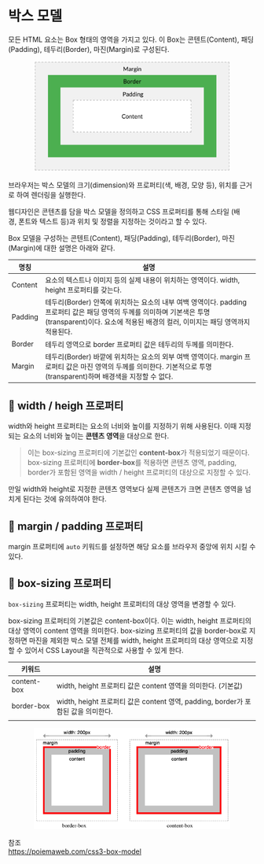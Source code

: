 # 박스 모델

모든 HTML 요소는 Box 형태의 영역을 가지고 있다. 이 Box는 콘텐트(Content), 패딩(Padding), 테두리(Border), 마진(Margin)로 구성된다.

<p align="center">
<img src="../../images/css/box-model-1.png" width="400">
</p>

브라우저는 박스 모델의 크기(dimension)와 프로퍼티(색, 배경, 모양 등), 위치를 근거로 하여 렌더링을 실행한다.

웹디자인은 콘텐츠를 담을 박스 모델을 정의하고 CSS 프로퍼티를 통해 스타일 (배경, 폰트와 텍스트 등)과 위치 및 정렬을 지정하는 것이라고 할 수 있다.

Box 모델을 구성하는 콘텐트(Content), 패딩(Padding), 테두리(Border), 마진(Margin)에 대한 설명은 아래와 같다.

| 명칭    | 설명                                                                                                                                                                                                    |
| ------- | ------------------------------------------------------------------------------------------------------------------------------------------------------------------------------------------------------- |
| Content | 요소의 텍스트나 이미지 등의 실제 내용이 위치하는 영역이다. width, height 프로퍼티를 갖는다.                                                                                                             |
| Padding | 테두리(Border) 안쪽에 위치하는 요소의 내부 여백 영역이다. padding 프로퍼티 값은 패딩 영역의 두께를 의미하며 기본색은 투명(transparent)이다. 요소에 적용된 배경의 컬러, 이미지는 패딩 영역까지 적용된다. |
| Border  | 테두리 영역으로 border 프로퍼티 값은 테두리의 두께를 의미한다.                                                                                                                                          |
| Margin  | 테두리(Border) 바깥에 위치하는 요소의 외부 여백 영역이다. margin 프로퍼티 값은 마진 영역의 두께를 의미한다. 기본적으로 투명(transparent)하며 배경색을 지정할 수 없다.                                   |

## 📌 width / heigh 프로퍼티

width와 height 프로퍼티는 요소의 너비와 높이를 지정하기 위해 사용된다. 이때 지정되는 요소의 너비와 높이는 **콘텐츠 영역**을 대상으로 한다.

> 이는 box-sizing 프로퍼티에 기본값인 **content-box**가 적용되었기 때문이다. box-sizing 프로퍼티에 **border-box**를 적용하면 콘텐츠 영역, padding, border가 포함된 영역을 width / height 프로퍼티의 대상으로 지정할 수 있다.

만일 width와 height로 지정한 콘텐츠 영역보다 실제 콘텐츠가 크면 콘텐츠 영역을 넘치게 된다는 것에 유의하여야 한다.

## 📌 margin / padding 프로퍼티

margin 프로퍼티에 `auto` 키워드를 설정하면 해당 요소를 브라우저 중앙에 위치 시킬 수 있다.

## 📌 box-sizing 프로퍼티

`box-sizing` 프로퍼티는 width, height 프로퍼티의 대상 영역을 변경할 수 있다.

box-sizing 프로퍼티의 기본값은 content-box이다. 이는 width, height 프로퍼티의 대상 영역이 content 영역을 의미한다. box-sizing 프로퍼티의 값을 border-box로 지정하면 마진을 제외한 박스 모델 전체를 width, height 프로퍼티의 대상 영역으로 지정할 수 있어서 CSS Layout을 직관적으로 사용할 수 있게 한다.

| 키워드      | 설명                                                                              |
| ----------- | --------------------------------------------------------------------------------- |
| content-box | width, height 프로퍼티 값은 content 영역을 의미한다. (기본값)                     |
| border-box  | width, height 프로퍼티 값은 content 영역, padding, border가 포함된 값을 의미한다. |
|             |                                                                                   |

<p align="center">
<img src="../../images/css/box-model-2.png" width="400">
</p>

참조  
https://poiemaweb.com/css3-box-model
